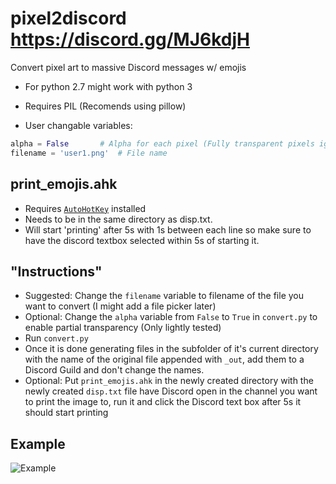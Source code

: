 # pixel2discord https://discord.gg/MJ6kdjH
Convert pixel art to massive Discord messages w/ emojis

* For python 2.7 might work with python 3
* Requires PIL (Recomends using pillow)

* User changable variables:
```python
alpha = False		# Alpha for each pixel (Fully transparent pixels ignore this)
filename = 'user1.png'	# File name
```

## print_emojis.ahk
* Requires [`AutoHotKey`](https://www.autohotkey.com/ "AutoHotKey Website") installed
* Needs to be in the same directory as disp.txt. 
* Will start 'printing' after 5s with 1s between each line so make sure to have the discord textbox selected within 5s of starting it.


## "Instructions"
* Suggested: Change the `filename` variable to filename of the file you want to convert (I might add a file picker later)
* Optional: Change the `alpha` variable from `False` to `True` in `convert.py` to enable partial transparency (Only lightly tested)
* Run `convert.py`
* Once it is done generating files in the subfolder of it's current directory with the name of the original file appended with `_out`, add them to a Discord Guild and don't change the names.
* Optional: Put `print_emojis.ahk` in the newly created directory with the newly created `disp.txt` file have Discord open in the channel you want to print the image to, run it and click the Discord text box after 5s it should start printing


## Example
![Example](https://cdn.discordapp.com/attachments/594881843501727755/660034582157983793/unknown.png "Example")
